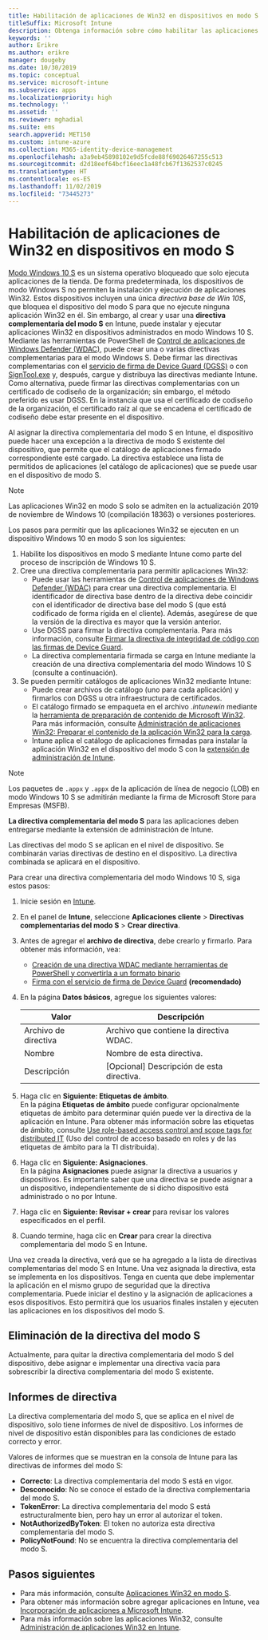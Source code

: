 ```yaml
---
title: Habilitación de aplicaciones de Win32 en dispositivos en modo S
titleSuffix: Microsoft Intune
description: Obtenga información sobre cómo habilitar las aplicaciones de Win32 en dispositivos en modo S mediante Microsoft Intune.
keywords: ''
author: Erikre
ms.author: erikre
manager: dougeby
ms.date: 10/30/2019
ms.topic: conceptual
ms.service: microsoft-intune
ms.subservice: apps
ms.localizationpriority: high
ms.technology: ''
ms.assetid: ''
ms.reviewer: mghadial
ms.suite: ems
search.appverid: MET150
ms.custom: intune-azure
ms.collection: M365-identity-device-management
ms.openlocfilehash: a3a9eb45898102e9d5fcde88f69026467255c513
ms.sourcegitcommit: d2d18eef64bcf16eec1a48fcb67f1362537c0245
ms.translationtype: HT
ms.contentlocale: es-ES
ms.lasthandoff: 11/02/2019
ms.locfileid: "73445273"
---
```

# <a name="enable-win32-apps-on-s-mode-devices"></a>Habilitación de aplicaciones de Win32 en dispositivos en modo S

[Modo Windows 10 S](https://docs.microsoft.com/windows/deployment/s-mode) es un sistema operativo bloqueado que solo ejecuta aplicaciones de la tienda. De forma predeterminada, los dispositivos de modo Windows S no permiten la instalación y ejecución de aplicaciones Win32. Estos dispositivos incluyen una única *directiva base de Win 10S*, que bloquea el dispositivo del modo S para que no ejecute ninguna aplicación Win32 en él. Sin embargo, al crear y usar una **directiva complementaria del modo S** en Intune, puede instalar y ejecutar aplicaciones Win32 en dispositivos administrados en modo Windows 10 S. Mediante las herramientas de PowerShell de [Control de aplicaciones de Windows Defender (WDAC)](https://docs.microsoft.com/windows/security/threat-protection/windows-defender-application-control/windows-defender-application-control), puede crear una o varias directivas complementarias para el modo Windows S. Debe firmar las directivas complementarias con el [servicio de firma de Device Guard (DGSS)](https://go.microsoft.com/fwlink/?linkid=2095629) o con [SignTool.exe](https://docs.microsoft.com/windows/security/threat-protection/windows-defender-application-control/signing-policies-with-signtool) y, después, cargue y distribuya las directivas mediante Intune. Como alternativa, puede firmar las directivas complementarias con un certificado de codiseño de la organización; sin embargo, el método preferido es usar DGSS. En la instancia que usa el certificado de codiseño de la organización, el certificado raíz al que se encadena el certificado de codiseño debe estar presente en el dispositivo.

Al asignar la directiva complementaria del modo S en Intune, el dispositivo puede hacer una excepción a la directiva de modo S existente del dispositivo, que permite que el catálogo de aplicaciones firmado correspondiente esté cargado. La directiva establece una lista de permitidos de aplicaciones (el catálogo de aplicaciones) que se puede usar en el dispositivo de modo S.

> [!NOTE]
> Las aplicaciones Win32 en modo S solo se admiten en la actualización 2019 de noviembre de Windows 10 (compilación 18363) o versiones posteriores.

<!-- Add WDAC tooling diagram  -->

Los pasos para permitir que las aplicaciones Win32 se ejecuten en un dispositivo Windows 10 en modo S son los siguientes:

1. Habilite los dispositivos en modo S mediante Intune como parte del proceso de inscripción de Windows 10 S.
2. Cree una directiva complementaria para permitir aplicaciones Win32:
   - Puede usar las herramientas de [Control de aplicaciones de Windows Defender (WDAC)](https://docs.microsoft.com/windows/security/threat-protection/windows-defender-application-control/windows-defender-application-control) para crear una directiva complementaria. El identificador de directiva base dentro de la directiva debe coincidir con el identificador de directiva base del modo S (que está codificado de forma rígida en el cliente). Además, asegúrese de que la versión de la directiva es mayor que la versión anterior.
   - Use DGSS para firmar la directiva complementaria. Para más información, consulte [Firmar la directiva de integridad de código con las firmas de Device Guard](https://docs.microsoft.com/microsoft-store/sign-code-integrity-policy-with-device-guard-signing).
   - La directiva complementaria firmada se carga en Intune mediante la creación de una directiva complementaria del modo Windows 10 S (consulte a continuación).
3. Se pueden permitir catálogos de aplicaciones Win32 mediante Intune:
   - Puede crear archivos de catálogo (uno para cada aplicación) y firmarlos con DGSS u otra infraestructura de certificados.
   - El catálogo firmado se empaqueta en el archivo *.intunewin* mediante la [herramienta de preparación de contenido de Microsoft Win32](https://go.microsoft.com/fwlink/?linkid=2065730). Para más información, consulte [Administración de aplicaciones Win32: Preparar el contenido de la aplicación Win32 para la carga](~/apps/apps-win32-app-management.md#prepare-the-win32-app-content-for-upload).
   - Intune aplica el catálogo de aplicaciones firmadas para instalar la aplicación Win32 en el dispositivo del modo S con la [extensión de administración de Intune](~/apps/intune-management-extension.md).

> [!NOTE]
> Los paquetes de `.appx` y `.appx` de la aplicación de línea de negocio (LOB) en modo Windows 10 S se admitirán mediante la firma de Microsoft Store para Empresas (MSFB).
>
> **La directiva complementaria del modo S** para las aplicaciones deben entregarse mediante la extensión de administración de Intune.
>
> Las directivas del modo S se aplican en el nivel de dispositivo. Se combinarán varias directivas de destino en el dispositivo. La directiva combinada se aplicará en el dispositivo.

Para crear una directiva complementaria del modo Windows 10 S, siga estos pasos:

1. Inicie sesión en [Intune](https://go.microsoft.com/fwlink/?linkid=2090973).
2. En el panel de **Intune**, seleccione **Aplicaciones cliente** > **Directivas complementarias del modo S** > **Crear directiva**.
3. Antes de agregar el **archivo de directiva**, debe crearlo y firmarlo. Para obtener más información, vea:
    - [Creación de una directiva WDAC mediante herramientas de PowerShell y convertirla a un formato binario](https://go.microsoft.com/fwlink/?linkid=2095387)
    - [Firma con el servicio de firma de Device Guard](https://go.microsoft.com/fwlink/?linkid=2095629) **(recomendado)**

4. En la página **Datos básicos**, agregue los siguientes valores:

    | Valor | Descripción |
    |--------------|------------------------------------------------|
    | Archivo de directiva | Archivo que contiene la directiva WDAC. |
    | Nombre | Nombre de esta directiva. |
    | Descripción | [Opcional] Descripción de esta directiva. |

5. Haga clic en **Siguiente: Etiquetas de ámbito**.<br>
   En la página **Etiquetas de ámbito** puede configurar opcionalmente etiquetas de ámbito para determinar quién puede ver la directiva de la aplicación en Intune. Para obtener más información sobre las etiquetas de ámbito, consulte [Use role-based access control and scope tags for distributed IT](~/fundamentals/scope-tags.md) (Uso del control de acceso basado en roles y de las etiquetas de ámbito para la TI distribuida).

6. Haga clic en **Siguiente: Asignaciones**.<br>
   En la página **Asignaciones** puede asignar la directiva a usuarios y dispositivos. Es importante saber que una directiva se puede asignar a un dispositivo, independientemente de si dicho dispositivo está administrado o no por Intune.
7. Haga clic en **Siguiente: Revisar + crear** para revisar los valores especificados en el perfil.
8. Cuando termine, haga clic en **Crear** para crear la directiva complementaria del modo S en Intune. 

Una vez creada la directiva, verá que se ha agregado a la lista de directivas complementarias del modo S en Intune. Una vez asignada la directiva, esta se implementa en los dispositivos. Tenga en cuenta que debe implementar la aplicación en el mismo grupo de seguridad que la directiva complementaria. Puede iniciar el destino y la asignación de aplicaciones a esos dispositivos. Esto permitirá que los usuarios finales instalen y ejecuten las aplicaciones en los dispositivos del modo S.

## <a name="removal-of-s-mode-policy"></a>Eliminación de la directiva del modo S

Actualmente, para quitar la directiva complementaria del modo S del dispositivo, debe asignar e implementar una directiva vacía para sobrescribir la directiva complementaria del modo S existente.

## <a name="policy-reporting"></a>Informes de directiva

La directiva complementaria del modo S, que se aplica en el nivel de dispositivo, solo tiene informes de nivel de dispositivo. Los informes de nivel de dispositivo están disponibles para las condiciones de estado correcto y error. 

Valores de informes que se muestran en la consola de Intune para las directivas de informes del modo S:
- **Correcto**: La directiva complementaria del modo S está en vigor.
- **Desconocido**: No se conoce el estado de la directiva complementaria del modo S.
- **TokenError**: La directiva complementaria del modo S está estructuralmente bien, pero hay un error al autorizar el token.
- **NotAuthorizedByToken**: El token no autoriza esta directiva complementaria del modo S.
- **PolicyNotFound**: No se encuentra la directiva complementaria del modo S.

## <a name="next-steps"></a>Pasos siguientes

- Para más información, consulte [Aplicaciones Win32 en modo S](https://docs.microsoft.com/windows/security/threat-protection/windows-defender-application-control/lob-win32-apps-on-s).
- Para obtener más información sobre agregar aplicaciones en Intune, vea [Incorporación de aplicaciones a Microsoft Intune](apps-add.md).
- Para más información sobre las aplicaciones Win32, consulte [Administración de aplicaciones Win32 en Intune](~/apps/apps-win32-app-management.md).
